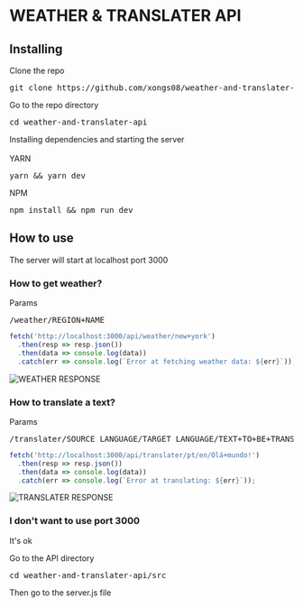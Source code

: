 # WEATHER & TRANSLATER API

## Installing
<summary><span>Clone the repo</span></summary>
<pre>git clone https://github.com/xongs08/weather-and-translater-api.git</pre>
<summary><span>Go to the repo directory</span></summary>
<pre>cd weather-and-translater-api</pre>
<summary><span>Installing dependencies and starting the server</span></summary>
<div>
  <br>
  YARN
  <pre>yarn && yarn dev</pre>
  NPM
  <pre>npm install && npm run dev</pre>
</div>

## How to use
The server will start at localhost port 3000
### How to get weather?
<span>Params</span>
<pre>/weather/REGION+NAME</pre>
```js
fetch('http://localhost:3000/api/weather/new+york')
  .then(resp => resp.json())
  .then(data => console.log(data))
  .catch(err => console.log(`Error at fetching weather data: ${err}`));
```
<img alt="WEATHER RESPONSE" src="https://i.imgur.com/no6dtqL.png">

### How to translate a text?
<span>Params</span>
<pre>/translater/SOURCE_LANGUAGE/TARGET_LANGUAGE/TEXT+TO+BE+TRANSLATED</pre>
```js
fetch('http://localhost:3000/api/translater/pt/en/Olá+mundo!')
  .then(resp => resp.json())
  .then(data => console.log(data))
  .catch(err => console.log(`Error at translating: ${err}`));
```
<img alt="TRANSLATER RESPONSE" src="https://i.imgur.com/md9sPAE.png">

### I don't want to use port 3000
<p>It's ok</p>
<summary><span>Go to the API directory</span></summary>
<pre>cd weather-and-translater-api/src</pre>
<span>Then go to the server.js file</span>

